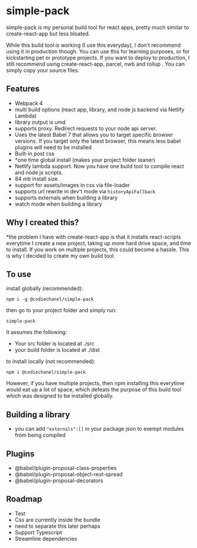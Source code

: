 # simple-pack

simple-pack is my personal build tool for react apps, pretty much similar to create-react-app but less bloated.

While this build tool is working (I use this everyday), I don't recommend using it in production though. You can use this for learning purposes, or for kickstarting pet or prototype projects. If you want to deploy to production, I still recommend using create-react-app, parcel, nwb and rollup . You can simply copy your source files. 

## Features

- Webpack 4
- multi build options (react app, library, and node js backend via Netlify Lambda)
- library output is umd
- supports proxy. Redirect requests to your node api server. 
- Uses the latest Babel 7 that allows you to target specific browser versions. If you target only the latest browser, this means less babel plugins will need to be installed
- Built-in post css
- *one time global install (makes your project folder leaner) 
- Netlify lambda support. Now you have one build tool to compile react and node js scripts. 
- 84 mb install size. 
- support for assets/images in css via file-loader
- supports url rewrite in dev't mode via `historyApiFallback`
- supports externals when building a library
- watch mode when building a library

## Why I created this?

*the problem I have with create-react-app is that it installs react-scripts everytime I create a new project, taking up more hard drive space, and time to install. If you work on multiple projects, this could become a hassle. This is why I decided to create my own build tool.

## To use

install globally (recommended):

`npm i -g @codiechanel/simple-pack`

then go to your project folder and simply run:

`simple-pack`

It assumes the following:

- Your src folder is located at ./src
- your build folder is located at ./dist

to install locally (not recommended):

`npm i @codiechanel/simple-pack`

However, if you have multiple projects, then npm installing this everytime would eat up a lot of space, which defeats the purpose of this build tool which was designed to be installed globally. 

## Building a library

- you can add `"externals":[]` in your package json to exempt modules
from being compiled

## Plugins

- @babel/plugin-proposal-class-properties
- @babel/plugin-proposal-object-rest-spread
- @babel/plugin-proposal-decorators

## Roadmap

- Test
- Css are currently inside the bundle
- need to separate this later perhaps
- Support Typescript
- Streamline dependencies
